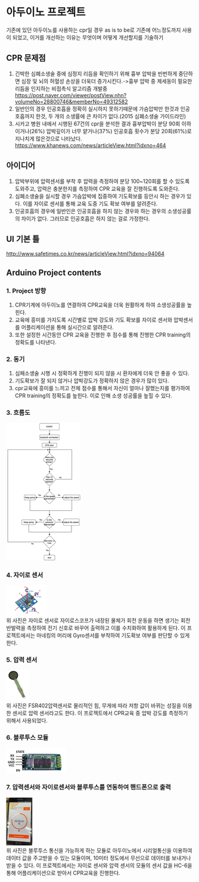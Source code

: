 # 아두이노 프로젝트

기존에 있던 아두이노를 사용하는 cpr일 경우 as is to be로 기존에 어느정도까지 사용이 되었고, 이거를 개선하는 이유는 무엇이며 어떻게 개선할지를 기술하기

## CPR 문제점
1. 긴박한 심폐소생술 중에 심정지 리듬을 확인하기 위해 흉부 압박을 빈번하게 중단하면 심장 및 뇌의 허혈성 손상을 더욱더 증가시킨다.->흉부 압박 중 제세동이 필요한 리듬을 인지하는 비접촉식 알고리즘 개발중 https://post.naver.com/viewer/postView.nhn?volumeNo=28800746&memberNo=49312582
2. 일반인의 경우 인공호흡을 정확히 실시하지 못하기때문에 가슴압박만 한것과 인공호흡까지 한것, 두 개의 소생률에 큰 차이가 없다.(2015 심폐소생술 가이드라인)
3. 시카고 병원 내에서 시행된 67건의 cpr을 분석한 결과 흉부압박이 분당 90회 이하이거나(26%) 압박깊이가 너무 얕거나(37%) 인공호흡 횟수가 분당 20회(61%)로 지나치게 많은것으로 나타났다. https://www.khanews.com/news/articleView.html?idxno=464




## 아이디어
1. 압박부위에 압력센서를 부착 후 압력을 측정하여 분당 100~120회를 할 수 있도록 도와주고, 압력은 충분한지를 측정하여 CPR 교육을 잘 진행하도록 도와준다.
2. 심폐소생술을 실시할 경우 가슴압박에 집중하여 기도확보를 등안시 하는 경우가 있다. 이를 자이로 센서를 통해 교육 도중 기도 확보 여부를 알려준다.
3. 인공호흡의 경우에 일반인은 인공호흡을 하지 않는 경우와 하는 경우의 소생성공률의 차이가 없다. 그러므로 인공호흡은 하지 않는 걸로 가정한다.


## UI 기본 틀
http://www.safetimes.co.kr/news/articleView.html?idxno=94064


## Arduino Project contents
### 1. Project 방향
 1. CPR기계에 아두이노를 연결하여 CPR교육을 더욱 원활하게 하여 소생성공률을 높힌다.
 2. 교육에 흥미를 가지도록 시간별로 압박 강도와 기도 확보를 자이로 센서와 압박센서를 어플리케이션을 통해 실시간으로 알려준다.
 3. 또한 설정한 시간동안 CPR 교육을 진행한 후 점수를 통해 진행한 CPR training의 정확도를 나타낸다.
### 2. 동기
  1. 심페소생술 시행 시 정확하게 진행이 되지 않을 시 환자에게 더욱 안 좋을 수 있다.
  2. 기도확보가 잘 되지 않거나 압박강도가 정확하지 않은 경우가 많이 있다.
  3. cpr교육에 흥미를 느끼고 전체 점수를 통해서 자신이 얼마나 잘했는지를 평가하여 CPR training의 정확도를 높힌다. 이로 인해 소생 성공률을 높힐 수 있다.
### 3. 흐름도
   ![img.png](img.png)

### 4. 자이로 센서
   ![img_2.png](img_2.png)<br>
   위 사진은 자이로 센서로 자이로스코프가 내장된 물체가 회전 운동을 하면 생기는 회전 반발력을 측정하여 전기 신호로 바꾸어 출력하고 이를 수치화하여 활용하게 된다. 이 프로젝트에서는 마네킹의 머리에 Gyro센서를 부착하여 기도확보 여부를 판단할 수 있게한다.
### 5. 압력 센서
   ![img_1.png](img_1.png)<br>
   위 사진은 FSR402압력센서로 물리적인 힘, 무게에 따라 저항 값이 바뀌는 성질을 이용한 센서로 압력 센서라고도 한다. 이 프로젝트에서 CPR교육 중 압박 강도를 측정하기 위해서 사용되었다.
### 6. 블루투스 모듈
   ![img_3.png](img_3.png)<br>
### 7. 압력센서와 자이로센서와 블루투스를 연동하여 핸드폰으로 출력
   ![img_4.png](img_4.png)<br>
   위 사진은 블루투스 통신을 가능하게 하는 모듈로 아두이노에서 시리얼통신을 이용하여 데이터 값을 주고받을 수 있는 모듈이며, 10미터 정도에서 무선으로 데이터를 보내거나 받을 수 있다. 이 프로젝트에서는 자이로 센서와 압력 센서의 모듈의 센서 값을 HC-6을 통해 어플리케이션으로 받아서 CPR교육을 진행한다.
